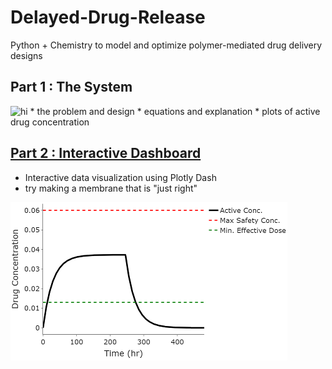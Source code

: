 # Delayed-Drug-Release
Python + Chemistry to model and optimize polymer-mediated drug delivery designs

## Part 1 : The System
<img src="https://github.com/JMBartels/Delayed-Drug-Release/blob/9fdde8c70e72d326a2a1a92e1876324162e5150b/images/Film%20Design.jpg" alt="hi" class="inline"/>
* the problem and design
* equations and explanation
* plots of active drug concentration

## [Part 2 : Interactive Dashboard](https://delayed-drug-release-app.onrender.com)
* Interactive data visualization using Plotly Dash
* try making a membrane that is "just right"

![Example plot](/images/example_plot.png)
